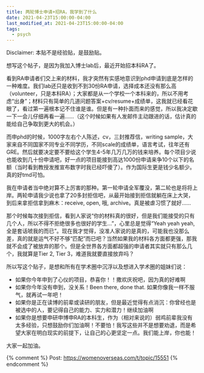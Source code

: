 ```yaml
---
title: 两轮博士申请+招RA，我学到了什么
date: 2021-04-23T15:00:00-04:00
last_modified_at: 2021-04-23T15:00:00-04:00
tags:
  - psych
---
```


Disclaimer: 本贴不是经验贴，是鼓励贴。

想写这个帖子，是因为我加入博士lab后，最近开始招本科RA了。

看到RA申请者们交上来的材料，我才突然有实感地意识到phd申请到底是怎样的一种难度。我们lab还只是收到不到30份RA申请，选择成本还没有那么高（volunteer，只是本科RA）；大家都是从一个学校一个本科来的，所以不用考虑“出身”；材料只有简单的几道问题答案+cv/resume+成绩单，这我就已经看花眼了，看过第一遍根本记不住谁是谁。但是有一种扑面而来的感觉，所以我决定歇一下一会儿仔细再看一遍……（这个时候如果有人发邮件主动跟进的话，估计真的能给自己争取到更大的机会。）

而申phd的时候，1000字左右个人陈述，cv，三封推荐信，writing sample，大家来自不同国家不同专业不同学历，不同scale的成绩单，语言考试，往年还有GRE。然后就要决定要不要给这个学生4-5年几万几万的钱来培养。每个项目少说也能收到几十份申请吧，好一点的项目能接到高达1000份申请来争10个以下的名额（当时看到教授发推宣布数字时我已经吓傻了）。作为国际生更是钱少名额少。真的好tmd可怕。

我在申请者当中绝对算不上厉害的那种。第一轮申请全军覆没，第二轮也是将将上岸。两轮申请我少说也拿了20多封拒信吧，从最开始接到拒信就躺在床上大哭，到后来拿拒信拿到麻木：receive, open, 哦, archive。真是被虐习惯了就好……

那个时候每次接到拒信，看到人家说“你的材料真的很好，但是我们能接受的只有几个人，所以不得不拒绝很多也很好的学生…”，心里总是觉得“Yeah yeah yeah, 全是套话唬我的而已”。现在我才觉得，没准人家说的是真的，可能我也没那么差，真的就是运气不好不够“匹配”而已吧？当然如果我的材料各方面都更强，那我就不会成了被放弃的那个。但是全世界各方面都超强的申请者其实就只有那么几个，我就算是Tier 2, Tier 3，难道我就要直接放弃吗？

所以写这个贴子，是想和所有在学术圈中沉浮以及想进入学术圈的姐妹们说：

- 如果你今年申到了心仪的项目，恭喜你！！撒欢庆祝吧，因为真的好难啊
- 如果你今年没有申到，没关系！Been there, done that. 如果你像我一样不服气，就再试一年吧！
- 如果你是正在读博的前辈或读研的朋友，但是最近觉得有点消沉：你曾经也是被选中的人，要记得自己的能力、实力和潜力！继续加油啊
- 如果你是想要申研申博申RA的本科生，作为（相对来说的）弱鸡前辈我没有太多经验，只想鼓励你们加油啊！不要怕！我写这些并不是想要劝退，而是希望大家在明白现实的前提下，让自己的心更坚定一点。我们能上岸，你也能！

大家一起加油。

{% comment %}
Post: https://womenoverseas.com/t/topic/15551
{% endcomment %}
